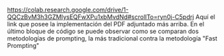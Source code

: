 https://colab.research.google.com/drive/1-QQCzBvM3h3GZMIysEQFwXPu1xbMvdNd#scrollTo=ryn0j-C5pdrj
Aquí el link que posee la implementación del PDF adjuntado más arriba.
En el último bloque de código se puede observar como se comparan dos metodologías de prompting, la más tradicional contra la metodología "Fast Prompting"
